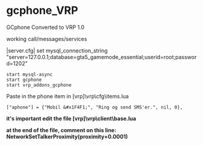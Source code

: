 # gcphone_VRP
GCphone Converted to VRP 1.0

working call/messages/services

|server.cfg|
set mysql_connection_string "server=127.0.0.1;database=gta5_gamemode_essential;userid=root;password=1202"
```
start mysql-async
start gcphone
start vrp_addons_gcphone
```
Paste in the phone item in [vrp]\vrp\cfg\items.lua
```
["aphone"] = {"Mobil &#x1F4F1;", "Ring og send SMS'er.", nil, 0},
```

**it's important edit the file [vrp]\vrp\client\base.lua**

**at the end of the file, comment on this line: NetworkSetTalkerProximity(proximity+0.0001)**
